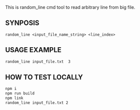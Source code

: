 This is random_line cmd tool to read arbitrary line from big file.

## SYNPOSIS

```
random_line <input_file_name_string> <line_index>
```

## USAGE EXAMPLE

```bash
random_line input_file.txt  3
```

## HOW TO TEST LOCALLY

```bash
npm i
npm run build
npm link
random_line input_file.txt 2
```
